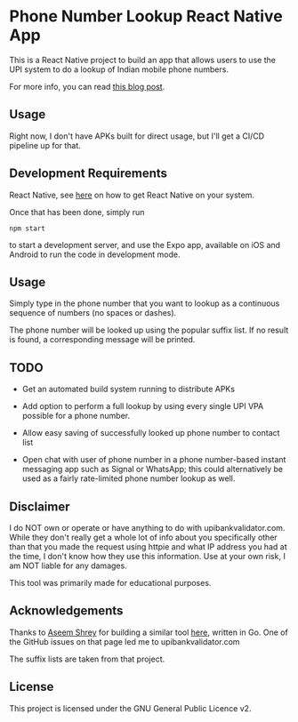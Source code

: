 # Phone Number Lookup React Native App

This is a React Native project to build an app that allows users to use the UPI system to do a lookup of Indian mobile phone numbers.

For more info, you can read [this blog post](https://gotlou.srht.site/phone-num-lookup.html).

## Usage

Right now, I don't have APKs built for direct usage, but I'll get a CI/CD pipeline up for that.

## Development Requirements

React Native, see [here](https://reactnative.dev/docs/environment-setup) on how to get React Native on your system.

Once that has been done, simply run

```
npm start
```

to start a development server, and use the Expo app, available on iOS and Android to run the code in development mode.

## Usage

Simply type in the phone number that you want to lookup as a continuous sequence of numbers (no spaces or dashes).

The phone number will be looked up using the popular suffix list. If no result is found, a corresponding message will be printed.

## TODO

- Get an automated build system running to distribute APKs

- Add option to perform a full lookup by using every single UPI VPA possible for a phone number.

- Allow easy saving of successfully looked up phone number to contact list

- Open chat with user of phone number in a phone number-based instant messaging app such as Signal or WhatsApp; this could alternatively be used as a fairly rate-limited phone number lookup as well.

## Disclaimer

I do NOT own or operate or have anything to do with upibankvalidator.com. While they don't really get a whole lot of info about you specifically other than that you made the request using httpie and what IP address you had at the time, I don't know how they use this information. Use at your own risk, I am NOT liable for any damages.

This tool was primarily made for educational purposes.

## Acknowledgements

Thanks to [Aseem Shrey](https://aseemshrey.in/) for building a similar tool [here](https://github.com/LuD1161/upi-recon-cli), written in Go. One of the GitHub issues on that page led me to upibankvalidator.com

The suffix lists are taken from that project.

## License

This project is licensed under the GNU General Public Licence v2.
